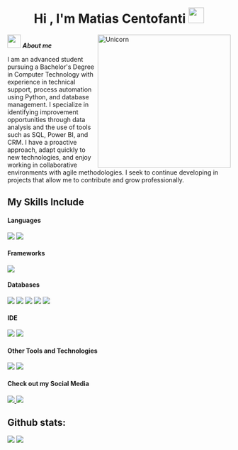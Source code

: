 <h1 align="center">Hi , I'm Matias Centofanti <img src="https://media.giphy.com/media/hvRJCLFzcasrR4ia7z/giphy.gif" width="35"></h1>
<img align="right" width=300px alt="Unicorn" src="https://media1.giphy.com/media/v1.Y2lkPTc5MGI3NjExOXZuM201c29wdDJvOG8xb2VmNTVyc2h1d2thODM1NXd6OGZuOWZuMyZlcD12MV9pbnRlcm5hbF9naWZfYnlfaWQmY3Q9Zw/JqmupuTVZYaQX5s094/giphy.gif" />

 <img src="https://media.giphy.com/media/PMExYMdOHKfa6GU32L/giphy.gif" width="30px">&nbsp;***About me***

I am an advanced student pursuing a Bachelor's Degree in Computer Technology with experience in technical support, process automation using Python, and database management. I specialize in identifying improvement opportunities through data analysis and the use of tools such as SQL, Power BI, and CRM. I have a proactive approach, adapt quickly to new technologies, and enjoy working in collaborative environments with agile methodologies. I seek to continue developing in projects that allow me to contribute and grow professionally.

## My Skills Include

<h4> Languages </h4>
<span> 
  <img src="https://img.shields.io/badge/javascript-%23323330.svg?style=for-the-badge&logo=javascript&logoColor=%23F7DF1E">
  <img src="https://img.shields.io/badge/python-3670A0?style=for-the-badge&logo=python&logoColor=ffdd54">
</span>

<h4> Frameworks </h4>
<span>
  <img src="https://img.shields.io/badge/django-%23092E20.svg?style=for-the-badge&logo=django&logoColor=white">
</span>

<h4> Databases </h4>
<span>
  <img src="https://img.shields.io/badge/MariaDB-003545?style=for-the-badge&logo=mariadb&logoColor=white">
  <img src="https://img.shields.io/badge/Microsoft%20SQL%20Server-CC2927?style=for-the-badge&logo=microsoft%20sql%20server&logoColor=white">
  <img src="https://img.shields.io/badge/MongoDB-%234ea94b.svg?style=for-the-badge&logo=mongodb&logoColor=white">
  <img src="https://img.shields.io/badge/mysql-4479A1.svg?style=for-the-badge&logo=mysql&logoColor=white">
  <img src="https://img.shields.io/badge/sqlite-%2307405e.svg?style=for-the-badge&logo=sqlite&logoColor=white">
</span>

<h4> IDE </h4>
<span>
<img src="https://img.shields.io/badge/Visual%20Studio%20Code-0078d7.svg?style=for-the-badge&logo=visual-studio-code&logoColor=white">
<img src="https://img.shields.io/badge/Visual%20Studio-5C2D91.svg?style=for-the-badge&logo=visual-studio&logoColor=white">


<h4> Other Tools and Technologies </h4>
<span>
  <img src="https://img.shields.io/badge/Git-F05032?style=for-the-badge&logo=git&logoColor=white">
  <img src="https://img.shields.io/badge/Microsoft_Office-D83B01?style=for-the-badge&logo=microsoft-office&logoColor=white">

</span>

<h4> Check out my Social Media </h4>

<a href= "https://www.instagram.com/matias.centofanti/?__pwa=1">
  <img src="https://img.shields.io/badge/Instagram-%23E4405F.svg?style=for-the-badge&logo=Instagram&logoColor=white">  
<a/>
<a href= "https://www.linkedin.com/in/matias-centofanti-88b523208/">
  <img src="https://img.shields.io/badge/linkedin-%230077B5.svg?style=for-the-badge&logo=linkedin&logoColor=white">
<a/>

<h2>Github stats:</h2> 

[![](https://github-readme-stats.vercel.app/api?username=MatiasCentofanti&show_icons=true&theme=tokyonight&hide_border=true&locale=en)](https://github.com/MatiasCentofanti)
[![](https://github-readme-streak-stats.herokuapp.com/?user=MatiasCentofanti&theme=material-palenight)](https://github.com/MatiasCentofanti)
</div>
